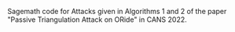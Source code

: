 Sagemath code for Attacks given in Algorithms 1 and 2 of the paper "Passive Triangulation Attack on ORide" in CANS 2022.

